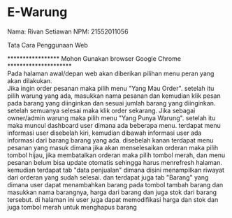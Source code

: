 # E-Warung
Nama: Rivan Setiawan
NPM: 21552011056

Tata Cara Penggunaan Web

***************** Mohon Gunakan browser Google Chrome *********************<br>
Pada halaman awal/depan web akan diberikan pilihan menu peran yang akan dilakukan.<br>
Jika ingin order pesanan maka pilih menu "Yang Mau Order". setelah itu pilih warung yang ada, masukkan nama pesanan dan kemudian klik pesan pada barang yang diinginkan dan sesuai jumlah barang yang diinginkan. setelah semuanya selesai maka klik order sekarang.
Jika sebagai owner/admin warung maka pilih menu "Yang Punya Warung". setelah itu maka muncul dashboard user dimana ada beberapa menu. terdapat menu informasi user disebelah kiri, kemudian dibawah informasi user ada informasi dari barang barang yang ada. disebelah kanan terdapat menu pesanan yang masuk dimana jika akan menselesaikan orderan maka pilih tombol hijau, jika membatalkan orderan maka pilih tombol merah, dan menu pesanan belum bisa update otomatis sehingga harus menrefresh halaman. kemudian terdapat tab "data penjualan" dimana disini menampilkan riwayat dari orderan yang sudah selesai. dan terdapat juga tab "Barang" yang dimana user dapat menambahkan barang pada tombol tambah barang dan masukkan nama barangnya, harga dari barang dan juga stok dari barang tersebut. di halaman ini user juga dapat memodifikasi harga dan stok dan juga tombol merah untuk menghapus barang 
